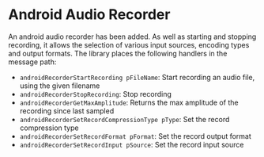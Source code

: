 # Android Audio Recorder
An android audio recorder has been added. As well as starting and 
stopping recording, it allows the selection of various input
sources, encoding types and output formats. The library places 
the following handlers in the message path:
- `androidRecorderStartRecording pFileName`: Start recording an audio file, using the given filename
- `androidRecorderStopRecording`: Stop recording
- `androidRecorderGetMaxAmplitude`: Returns the max amplitude of the recording since last sampled
- `androidRecorderSetRecordCompressionType pType`: Set the record compression type
- `androidRecorderSetRecordFormat pFormat`: Set the record output format
- `androidRecorderSetRecordInput pSource`: Set the record input source

